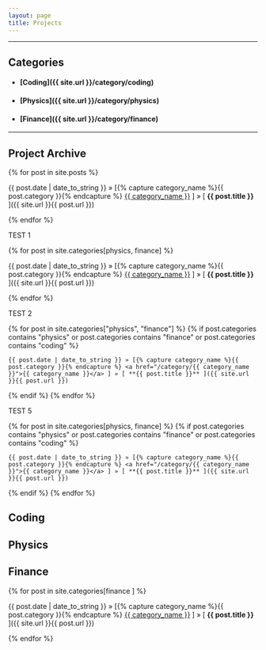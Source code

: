 ```yaml
---
layout: page
title: Projects
---
```

-----

<h2>Categories</h2>

* #### [Coding]({{ site.url }}/category/coding)
* #### [Physics]({{ site.url }}/category/physics)
* #### [Finance]({{ site.url }}/category/finance)

-----  

<h2>Project Archive</h2>

{% for post in site.posts %}

{{ post.date | date_to_string }} » [{% capture category_name %}{{ post.category }}{% endcapture %} <a href="/category/{{ category_name }}">{{ category_name }}</a> ] » [ **{{ post.title }}** ]({{ site.url }}{{ post.url }}) 

{% endfor %}



TEST 1

{% for post in site.categories[physics, finance] %}

{{ post.date | date_to_string }} » [{% capture category_name %}{{ post.category }}{% endcapture %} <a href="/category/{{ category_name }}">{{ category_name }}</a> ] » [ **{{ post.title }}** ]({{ site.url }}{{ post.url }}) 

{% endfor %}


TEST 2

{% for post in site.categories["physics", "finance"] %}
  {% if post.categories contains "physics" or post.categories contains "finance" or post.categories contains "coding" %}

    {{ post.date | date_to_string }} » [{% capture category_name %}{{ post.category }}{% endcapture %} <a href="/category/{{ category_name }}">{{ category_name }}</a> ] » [ **{{ post.title }}** ]({{ site.url }}{{ post.url }}) 

  {% endif %}
{% endfor %}


TEST 5

{% for post in site.categories[physics, finance] %}
  {% if post.categories contains "physics" or post.categories contains "finance" or post.categories contains "coding" %}

    {{ post.date | date_to_string }} » [{% capture category_name %}{{ post.category }}{% endcapture %} <a href="/category/{{ category_name }}">{{ category_name }}</a> ] » [ **{{ post.title }}** ]({{ site.url }}{{ post.url }}) 

  {% endif %}
{% endfor %}



<h2>Coding</h2>

<h2>Physics</h2>

<h2>Finance</h2>

{% for post in site.categories[finance ] %}

{{ post.date | date_to_string }} » [{% capture category_name %}{{ post.category }}{% endcapture %} <a href="/category/{{ category_name }}">{{ category_name }}</a> ] » [ **{{ post.title }}** ]({{ site.url }}{{ post.url }}) 

{% endfor %}

